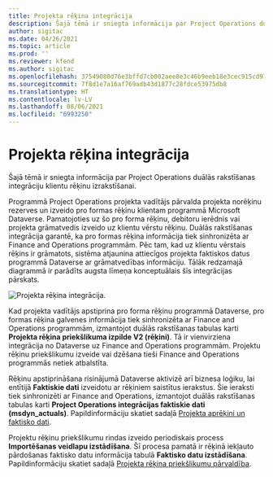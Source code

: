 ```yaml
---
title: Projekta rēķina integrācija
description: Šajā tēmā ir sniegta informācija par Project Operations duālās rakstīšanas integrāciju klientu rēķinu izrakstīšanai.
author: sigitac
ms.date: 04/26/2021
ms.topic: article
ms.prod: ''
ms.reviewer: kfend
ms.author: sigitac
ms.openlocfilehash: 37549080d76e3bffd7cb002aee8e3c46b9eeb18e3cec915cd971881b69747534
ms.sourcegitcommit: 7f8d1e7a16af769adb43d1877c28fdce53975db8
ms.translationtype: HT
ms.contentlocale: lv-LV
ms.lasthandoff: 08/06/2021
ms.locfileid: "6993250"
---
```

# <a name="project-invoice-integration"></a>Projekta rēķina integrācija

Šajā tēmā ir sniegta informācija par Project Operations duālās rakstīšanas integrāciju klientu rēķinu izrakstīšanai.

Programmā Project Operations projekta vadītājs pārvalda projekta norēķinu rezerves un izveido pro formas rēķinu klientam programmā Microsoft Dataverse. Pamatojoties uz šo pro forma rēķinu, debitoru ierēdnis vai projekta grāmatvedis izveido uz klientu vērstu rēķinu. Duālās rakstīšanas integrācija garantē, ka pro formas rēķina informācija tiek sinhronizēta ar Finance and Operations programmām. Pēc tam, kad uz klientu vērstais rēķins ir grāmatots, sistēma atjaunina attiecīgos projekta faktiskos datus programmā Dataverse ar grāmatvedības informāciju. Tālāk redzamajā diagrammā ir parādīts augsta līmeņa konceptuālais šīs integrācijas pārskats.

   ![Projekta rēķina integrācija.](./media/DW5Invoicing.png)

Kad projekta vadītājs apstiprina pro forma rēķinu programmā Dataverse, pro formas rēķina galvenes informācija tiek sinhronizēta ar Finance and Operations programmām, izmantojot duālās rakstīšanas tabulas karti **Projekta rēķina priekšlikuma izpilde V2 (rēķini)**. Tā ir vienvirziena integrācija no Dataverse uz Finance and Operations programmām. Projektu rēķinu priekšlikumu izveide vai dzēšana tieši Finance and Operations programmās netiek atbalstīta.

Rēķinu apstiprināšana risinājumā Dataverse aktivizē arī biznesa loģiku, lai entītijā **Faktiskie dati** izveidotu ar rēķiniem saistītus ierakstus. Šie ieraksti tiek sinhronizēti ar Finance and Operations, izmantojot duālās rakstīšanas tabulas karti **Project Operations integrācijas faktiskie dati (msdyn\_actuals)**. Papildinformāciju skatiet sadaļā [Projekta aprēķini un faktisko dati](resource-dual-write-estimates-actuals.md). 

Projektu rēķinu priekšlikumu rindas izveido periodiskais process **Importēšanas veidlapu izstādīšana**. Šī procesa pamatā ir rēķinā iekļauto pārdošanas faktisko datu informācija tabulā **Faktisko datu izstādīšana**. Papildinformāciju skatiet sadaļā [Projekta rēķina priekšlikumu pārvaldība](../invoicing/format-update-project-invoice-proposals.md#create-project-invoice-proposals). 

